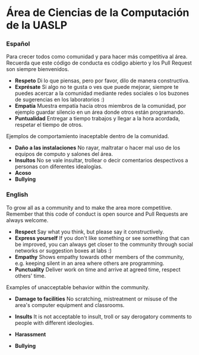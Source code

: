 # Área de Ciencias de la Computación de la UASLP
### Español
Para crecer todos como comunidad y para hacer más competitiva al área. Recuerda que este código de conducta es código abierto y los Pull Request son siempre bienvenidos.

- **Respeto**
Di lo que piensas, pero por favor, dilo de manera constructiva.
- **Exprésate**
Si algo no te gusta o ves que puede mejorar, siempre te puedes acercar a la comunidad mediante redes sociales o los buzones de sugerencias en los laboratorios :)
- **Empatía**
Muestra empatía hacía otros miembros de la comunidad, por ejemplo guardar silencio en un área donde otros están programando.
- **Puntualidad**
Entregar a tiempo trabajos y llegar a la hora acordada, respetar el tiempo de otros.

Ejemplos de comportamiento inaceptable dentro de la comunidad.
- **Daño a las instalaciones**
No rayar, maltratar o hacer mal uso de los equipos de computo y salones del área.
- **Insultos**
No se vale insultar, trollear o decir comentarios despectivos a personas con diferentes idealogías.
- **Acoso**
- **Bullying**

### English
To grow all as a community and to make the area more competitive. Remember that this code of conduct is open source and Pull Requests are always welcome.

- **Respect**
Say what you think, but please say it constructively.
- **Express yourself**
If you don't like something or see something that can be improved, you can always get closer to the community through social networks or suggestion boxes at labs :)
- **Empathy**
Shows empathy towards other members of the community, e.g. keeping silent in an area where others are programming.
- **Punctuality**
Deliver work on time and arrive at agreed time, respect others' time.

Examples of unacceptable behavior within the community.

- **Damage to facilities**
No scratching, mistreatment or misuse of the area's computer equipment and classrooms.

- **Insults**
It is not acceptable to insult, troll or say derogatory comments to people with different ideologies.
- **Harassment**
- **Bullying**

